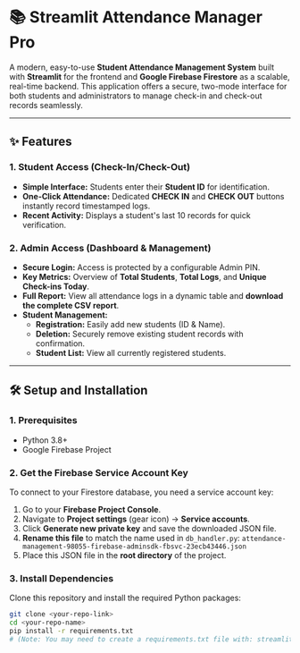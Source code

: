 # 📚 Streamlit Attendance Manager Pro

A modern, easy-to-use **Student Attendance Management System** built with **Streamlit** for the frontend and **Google Firebase Firestore** as a scalable, real-time backend. This application offers a secure, two-mode interface for both students and administrators to manage check-in and check-out records seamlessly.

---

## ✨ Features

### 1. Student Access (Check-In/Check-Out)
* **Simple Interface:** Students enter their **Student ID** for identification.
* **One-Click Attendance:** Dedicated **CHECK IN** and **CHECK OUT** buttons instantly record timestamped logs.
* **Recent Activity:** Displays a student's last 10 records for quick verification.

### 2. Admin Access (Dashboard & Management)
* **Secure Login:** Access is protected by a configurable Admin PIN.
* **Key Metrics:** Overview of **Total Students**, **Total Logs**, and **Unique Check-ins Today**.
* **Full Report:** View all attendance logs in a dynamic table and **download the complete CSV report**.
* **Student Management:**
    * **Registration:** Easily add new students (ID & Name).
    * **Deletion:** Securely remove existing student records with confirmation.
    * **Student List:** View all currently registered students.

---

## 🛠️ Setup and Installation

### 1. Prerequisites

* Python 3.8+
* Google Firebase Project

### 2. Get the Firebase Service Account Key

To connect to your Firestore database, you need a service account key:

1.  Go to your **Firebase Project Console**.
2.  Navigate to **Project settings** (gear icon) -> **Service accounts**.
3.  Click **Generate new private key** and save the downloaded JSON file.
4.  **Rename this file** to match the name used in `db_handler.py`:
    `attendance-management-98055-firebase-adminsdk-fbsvc-23ecb43446.json`
5.  Place this JSON file in the **root directory** of the project.

### 3. Install Dependencies

Clone this repository and install the required Python packages:

```bash
git clone <your-repo-link>
cd <your-repo-name>
pip install -r requirements.txt
# (Note: You may need to create a requirements.txt file with: streamlit, firebase-admin, pandas)

